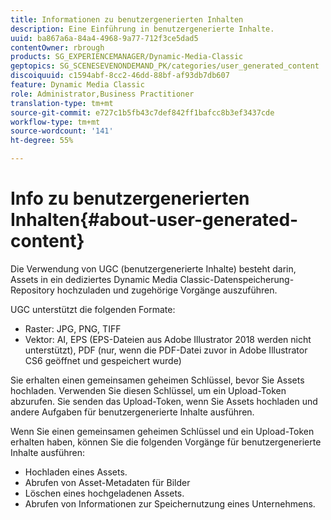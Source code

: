 ```yaml
---
title: Informationen zu benutzergenerierten Inhalten
description: Eine Einführung in benutzergenerierte Inhalte.
uuid: ba867a6a-84a4-4968-9a77-712f3ce5dad5
contentOwner: rbrough
products: SG_EXPERIENCEMANAGER/Dynamic-Media-Classic
geptopics: SG_SCENESEVENONDEMAND_PK/categories/user_generated_content
discoiquuid: c1594abf-8cc2-46dd-88bf-af93db7db607
feature: Dynamic Media Classic
role: Administrator,Business Practitioner
translation-type: tm+mt
source-git-commit: e727c1b5fb43c7def842ff1bafcc8b3ef3437cde
workflow-type: tm+mt
source-wordcount: '141'
ht-degree: 55%

---
```



# Info zu benutzergenerierten Inhalten{#about-user-generated-content}

Die Verwendung von UGC (benutzergenerierte Inhalte) besteht darin, Assets in ein dediziertes Dynamic Media Classic-Datenspeicherung-Repository hochzuladen und zugehörige Vorgänge auszuführen.

UGC unterstützt die folgenden Formate:

* Raster: JPG, PNG, TIFF
* Vektor: AI, EPS (EPS-Dateien aus Adobe Illustrator 2018 werden nicht unterstützt), PDF (nur, wenn die PDF-Datei zuvor in Adobe Illustrator CS6 geöffnet und gespeichert wurde)

Sie erhalten einen gemeinsamen geheimen Schlüssel, bevor Sie Assets hochladen. Verwenden Sie diesen Schlüssel, um ein Upload-Token abzurufen. Sie senden das Upload-Token, wenn Sie Assets hochladen und andere Aufgaben für benutzergenerierte Inhalte ausführen.

Wenn Sie einen gemeinsamen geheimen Schlüssel und ein Upload-Token erhalten haben, können Sie die folgenden Vorgänge für benutzergenerierte Inhalte ausführen:

* Hochladen eines Assets.
* Abrufen von Asset-Metadaten für Bilder
* Löschen eines hochgeladenen Assets. 
* Abrufen von Informationen zur Speichernutzung eines Unternehmens. 

